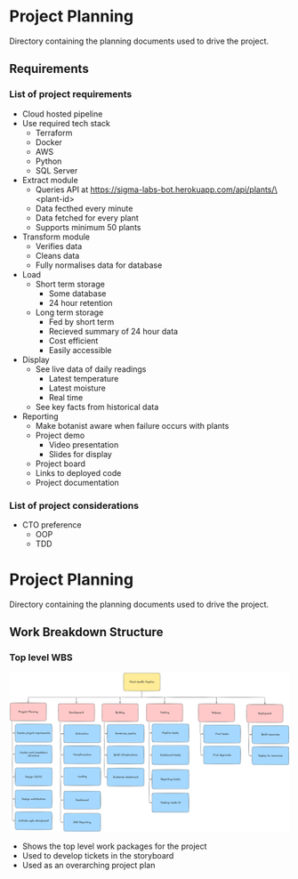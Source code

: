# Project Planning

Directory containing the planning documents used to drive the project.

## Requirements

### List of project requirements

- Cloud hosted pipeline
- Use required tech stack
    - Terraform
    - Docker
    - AWS
    - Python
    - SQL Server
- Extract module
    - Queries API at https://sigma-labs-bot.herokuapp.com/api/plants/\<plant-id\>
    - Data fecthed every minute
    - Data fetched for every plant
    - Supports minimum 50 plants
- Transform module
    - Verifies data
    - Cleans data
    - Fully normalises data for database
- Load
    - Short term storage
        - Some database
        - 24 hour retention
    - Long term storage
        - Fed by short term
        - Recieved summary of 24 hour data
        - Cost efficient
        - Easily accessible
- Display
    - See live data of daily readings
        - Latest temperature
        - Latest moisture
        - Real time
    - See key facts from historical data
- Reporting
    - Make botanist aware when failure occurs with plants
    - Project demo
        - Video presentation
        - Slides for display
    - Project board
    - Links to deployed code
    - Project documentation

### List of project considerations

- CTO preference
    - OOP
    - TDD
# Project Planning

Directory containing the planning documents used to drive the project.

## Work Breakdown Structure

### Top level WBS
![wbs](wbs.png)
- Shows the top level work packages for the project
- Used to develop tickets in the storyboard
- Used as an overarching project plan